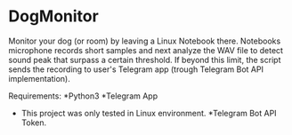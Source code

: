 # DogMonitor

Monitor your dog (or room) by leaving a Linux Notebook there. 
Notebooks microphone records short samples and next analyze the WAV file to detect sound peak that surpass a certain threshold.
If beyond this limit, the script sends the recording to user's Telegram app (trough Telegram Bot API implementation). 

Requirements: 
*Python3
*Telegram App
- This project was only tested in Linux environment. 
*Telegram Bot API Token.

